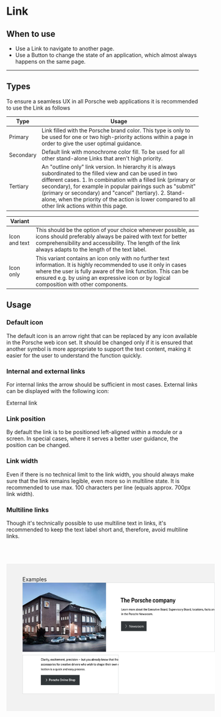 # Link

<TableOfContents></TableOfContents>

## When to use
- Use a Link to navigate to another page.  
- Use a Button to change the state of an application, which almost always happens on the same page. 

---

## Types

To ensure a seamless UX in all Porsche web applications it is recommended to use the Link as follows

| Type | Usage |
|----|----|
| Primary | Link filled with the Porsche brand color. This type is only to be used for one or two high-priority actions within a page in order to give the user optimal guidance. |
| Secondary | Default link with monochrome color fill. To be used for all other stand-alone Links that aren't high priority. |
| Tertiary | An "outline only" link version. In hierarchy it is always subordinated to the filled view and can be used in two different cases. 1. In combination with a filled link (primary or secondary), for example in popular pairings such as "submit" (primary or secondary) and "cancel" (tertiary). 2. Stand-alone, when the priority of the action is lower compared to all other link actions within this page. |


| Variant |   |
|----|----|
| Icon and text | This should be the option of your choice whenever possible, as icons should preferably always be paired with text for better comprehensibility and accessibility. The length of the link always adapts to the length of the text label.|
| Icon only| This variant contains an icon only with no further text information. It is highly recommended to use it only in cases where the user is fully aware of the link function. This can be ensured e.g. by using an expressive icon or by logical composition with other components. |

## Usage

### Default icon
The default icon is an arrow right that can be replaced by any icon available in the Porsche web icon set. It should be changed only if it is ensured that another symbol is more appropriate to support the text content, making it easier for the user to understand the function quickly.  

### Internal and external links
For internal links the arrow should be sufficient in most cases. External links can be displayed with the following icon:

<p-link icon="external" href="https://www.porsche.com" target="_blank">External link</p-link>


### Link position

By default the link is to be positioned left-aligned within a module or a screen. In special cases, where it serves a better user guidance, the position can be changed.

### Link width

Even if there is no technical limit to the link width, you should always make sure that the link remains legible, even more so in multiline state. It is recommended to use max. 100 characters per line (equals approx. 700px link width).

### Multiline links

Though it's technically possible to use multiline text in links, it's recommended to keep the text label short and, therefore, avoid multiline links.


<div style="background:#F2F2F2; width:100%; margin-top: 64px; padding-top: 32px; padding-left: 42px; padding-bottom: 42px;">
    <p-headline variant="headline-3" tag="h3" style="margin-bottom: 24px;">Examples</p-headline>
    <img src="./assets/link-examples.png" alt=""/>
</div>
